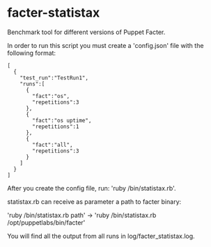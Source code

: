 # facter-statistax
Benchmark tool for different versions of Puppet Facter.

In order to run this script you must create a 'config.json' file with the following format:

```
[
  {
    "test_run":"TestRun1",
    "runs":[
      {
        "fact":"os",
        "repetitions":3
      },
      {
        "fact":"os uptime",
        "repetitions":1
      },
      {
        "fact":"all",
        "repetitions":3
      }
    ]
  }
]
```

After you create the config file, run: 'ruby /bin/statistax.rb'.

statistax.rb can receive as parameter a path to facter binary:

'ruby /bin/statistax.rb path' -> 'ruby /bin/statistax.rb /opt/puppetlabs/bin/facter' 

You will find all the output from all runs in log/facter_statistax.log.
